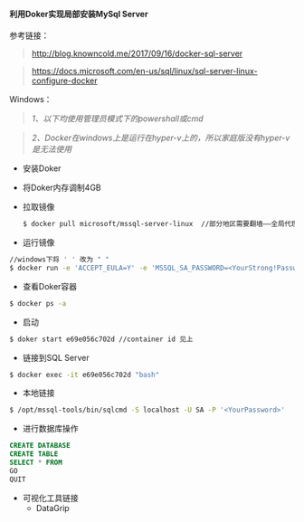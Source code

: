 #### 利用Doker实现局部安装MySql Server
参考链接：
> http://blog.knowncold.me/2017/09/16/docker-sql-server

>https://docs.microsoft.com/en-us/sql/linux/sql-server-linux-configure-docker

Windows：
>*1、以下均使用管理员模式下的powershall或cmd*

>*2、Docker在windows上是运行在hyper-v上的，所以家庭版没有hyper-v是无法使用*

* 安装Doker
* 将Doker内存调制4GB
* 拉取镜像

  ``` bash  
  $ docker pull microsoft/mssql-server-linux  //部分地区需要翻墙——全局代理
  ```
* 运行镜像
``` bash  
//windows下将 ' ' 改为 " "
$ docker run -e 'ACCEPT_EULA=Y' -e 'MSSQL_SA_PASSWORD=<YourStrong!Passw0rd>' -e 'MSSQL_PID=Developer' --cap-add SYS_PTRACE -p 1401:1433 -d microsoft/mssql-server-linux
```
* 查看Doker容器
``` bash
$ docker ps -a
```
* 启动
``` bash
$ doker start e69e056c702d //container id 见上
```
* 链接到SQL Server
``` bash
$ docker exec -it e69e056c702d "bash"
```
* 本地链接
``` bash
$ /opt/mssql-tools/bin/sqlcmd -S localhost -U SA -P '<YourPassword>'
```
* 进行数据库操作
``` DDL
CREATE DATABASE
CREATE TABLE
SELECT * FROM
GO
QUIT
```
* 可视化工具链接
  * DataGrip
